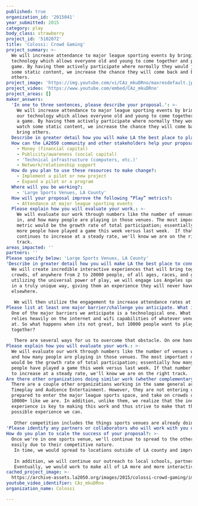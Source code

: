 ```yaml
---
published: true
organization_id: '2015041'
year_submitted: 2015
category: play
body_class: strawberry
project_id: '5102072'
title: 'Colossi: Crowd Gaming'
project_summary: >-
  We will increase attendance to major league sporting events by bringing in our
  technology which allows everyone old and young to come together and play a
  game. By having them actively participate where normally they would just watch
  some static content, we increase the chance they will come back and bring
  others.  
project_image: 'https://img.youtube.com/vi/CAz_mkuDRno/maxresdefault.jpg'
project_video: 'https://www.youtube.com/embed/CAz_mkuDRno'
project_areas: []
maker_answers:
  'In one to three sentences, please describe your proposal.': >-
    We will increase attendance to major league sporting events by bringing in
    our technology which allows everyone old and young to come together and play
    a game. By having them actively participate where normally they would just
    watch some static content, we increase the chance they will come back and
    bring others.  
  Describe in greater detail how you will make LA the best place to play.: "We will create incredible interactive experiences that will bring together crowds, of anywhere from 2 to 20000 people, of all ages, races, and gender. By utilizing the universal power of play, we will engage Los Angeles sports fans in a truly unique way, giving them an experience they will never have had elsewhere.\r\n\r\nWe will then utilize the engagement to increase attendance rates at Major League Sports events by having our games only at sports events and by working with Los Angeles teams specifically to brand them. "
  How can the LA2050 community and other stakeholders help your proposal succeed?:
    - Money (financial capital)
    - Publicity/awareness (social capital)
    - 'Technical infrastructure (computers, etc.)'
    - Network/relationship support
  How do you plan to use these resources to make change?:
    - Implement a pilot or new project
    - Expand a pilot or a program
  Where will you be working?:
    - 'Large Sports Venues, LA County'
  How will your proposal improve the following “Play” metrics?:
    - Attendance at major league sporting events
  Please explain how you will evaluate your work.: >-
    We will evaluate our work through numbers like the number of venues we're
    in, and how many people are playing in those venues. The most important
    metric would be the growth rate of total participation; essentially how many
    more people have played a game this week versus last week.  If that number
    continues to increase at a steady rate, we'll know we are on the right
    track. 
areas_impacted: ''
partners: ''
Please specify below: 'Large Sports Venues, LA County'
'Describe in greater detail how you will make LA the best place to connect:': >-
  We will create incredible interactive experiences that will bring together
  crowds, of anywhere from 2 to 20000 people, of all ages, races, and gender. By
  utilizing the universal power of play, we will engage Los Angeles sports fans
  in a truly unique way, giving them an experience they will never have had
  elsewhere.
   
   We will then utilize the engagement to increase attendance rates at Major League Sports events by having our games only at sports events and by working with Los Angeles teams specifically to brand them.
Please list at least one major barrier/challenge you anticipate. What is your strategy for overcoming these obstacles?: >-
  One of the major barriers we anticipate is a technological one. What we do
  relies heavily on the internet and wifi capabilities of whatever venue we're
  at. So what happens when its not great, but 10000 people want to play a game
  together?
   
   There are several ways for us to overcome that obstacle. On one hand, we can (and are) literally count bytes in the information we send across the internet, limiting it only to what's necessary. On the other hand, we can work with venues directly and either work with them to improve their infrastructure, or implement our own local networks that people can connect up to and play.
Please explain how you will evaluate your work.: >-
  We will evaluate our work through numbers like the number of venues we're in,
  and how many people are playing in those venues. The most important metric
  would be the growth rate of total participation; essentially how many more
  people have played a game this week versus last week. If that number continues
  to increase at a steady rate, we'll know we are on the right track.
Are there other organizations doing similar work (whether complementary or competitive)? What is unique about your proposed approach?: >-
  There are a couple other organizations working in the same general area as us:
  Timeplay and Audience Entertainment. However, they are not entering or
  prepared to enter the major league sports space, and take on crowds of 1000 -
  10000+ like we are. In addition, unlike them, we realize that the individual
  experience is key to making this work and thus strive to make that the best
  possible experience we can.
   
   Other competition includes the things sports venues are already doing to get people engaged. However, pretty much all of them are limited in their interactivity or participation levels and fall flat.
'Please identify any partners or collaborators who will work with you on this project. How much of the $100,000 grant award will each partner receive?': n/a
How do you plan to scale the success of your proposal?: >-
  Once we're in one sports venue, we'll continue to spread to the others fairly
  easily due to their competitive nature.
   In time, we would spread to locations outside of LA county and improve the rest of California as well. 
   
   In addition, we will continue our outreach to local schools, partnering with them to do fundraisers and such, both small scale and at the large sports events. 
   Eventually, we would work to make all of LA more and more interactive.
cached_project_image: >-
  https://archive-assets.la2050.org/images/2015/colossi-crowd-gaming/img.youtube.com/vi/CAz_mkuDRno/maxresdefault.jpg
youtube_video_identifier: CAz_mkuDRno
organization_name: Colossi

---
```

